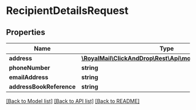 # RecipientDetailsRequest

## Properties
Name | Type | Description | Notes
------------ | ------------- | ------------- | -------------
**address** | [**\RoyalMail\ClickAndDrop\Rest\Api\models\AddressRequest**](AddressRequest.md) |  | [optional] 
**phoneNumber** | **string** |  | [optional] 
**emailAddress** | **string** |  | [optional] 
**addressBookReference** | **string** |  | [optional] 

[[Back to Model list]](../README.md#documentation-for-models) [[Back to API list]](../README.md#documentation-for-api-endpoints) [[Back to README]](../README.md)

